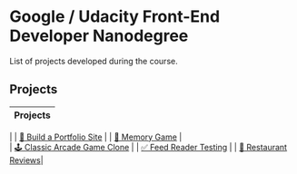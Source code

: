 

# Google / Udacity Front-End Developer Nanodegree
List of projects developed during the course.

## Projects

| Projects                    | 
| ----------------------------|
| 
| [🧓 Build a Portfolio Site](https://github.com/evatsv/Portfolio-site)   |
| [💊 Memory Game](https://github.com/evatsv/Memory-game)    |             
| [🕹 Classic Arcade Game Clone](https://github.com/evatsv/Adcade-game)    | 
| [✅ Feed Reader Testing](https://github.com/evatsv/Feed-reader-test)    | 
| [🍕 Restaurant Reviews](https://github.com/evatsv/mws-restaurant-stage-1)|
